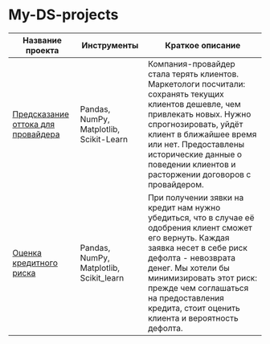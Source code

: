 # My-DS-projects
| Название проекта  | Инструменты  | Краткое описание |
|------------------|---------------|------------------|
| [Предсказание оттока для провайдера](https://github.com/BogdanShumsky/My-DS-projects/tree/main/Churn_prediction "Churn_prediction") | Pandas, NumPy, Matplotlib, Scikit-Learn | Компания-провайдер стала терять клиентов. Маркетологи посчитали: сохранять текущих клиентов дешевле, чем привлекать новых. Нужно спрогнозировать, уйдёт клиент в ближайшее время или нет. Предоставлены исторические данные о поведении клиентов и расторжении договоров с провайдером.|
|[Оценка кредитного риска](https://github.com/BogdanShumsky/My-DS-projects/tree/main/Credit_risk) | Pandas, NumPy, Matplotlib, Scikit_learn | При получении зявки на кредит нам нужно убедиться, что в случае её одобрения клиент сможет его вернуть. Каждая заявка несет в себе риск дефолта - невозврата денег. Мы хотели бы минимизировать этот риск: прежде чем соглашаться на предоставления кредита, стоит оценить клиента и вероятность дефолта. |

